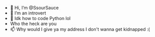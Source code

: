 - 👋 Hi, I’m @SsourSauce
- 👀 I’m an introvert
- 🌱 Idk how to code Python lol
- Who the heck are you
- 📫 Why would I give ya my address
I don't wanna get kidnapped :(
<!---
SsourSauce/SsourSauce is a ✨ special ✨ repository because its `README.md` (this file) appears on your GitHub profile.
You can click the Preview link to take a look at your changes.
--->
